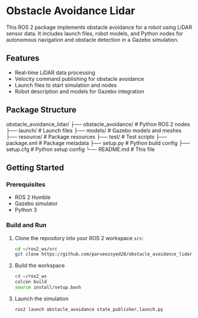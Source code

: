 # Obstacle Avoidance Lidar

This ROS 2 package implements obstacle avoidance for a robot using LiDAR sensor data. It includes launch files, robot models, and Python nodes for autonomous navigation and obstacle detection in a Gazebo simulation.

## Features

- Real-time LiDAR data processing
- Velocity command publishing for obstacle avoidance
- Launch files to start simulation and nodes
- Robot description and models for Gazebo integration

## Package Structure

obstacle_avoidance_lidar/
├── obstacle_avoidance/ # Python ROS 2 nodes
├── launch/ # Launch files
├── models/ # Gazebo models and meshes
├── resource/ # Package resources
├── test/ # Test scripts
├── package.xml # Package metadata
├── setup.py # Python build config
├── setup.cfg # Python setup config
└── README.md # This file


## Getting Started

### Prerequisites

- ROS 2 Humble
- Gazebo simulator
- Python 3

### Build and Run

1. Clone the repository into your ROS 2 workspace `src`:
    ```bash
   cd ~/ros2_ws/src
   git clone https://github.com/parveezsyed28/obstacle_avoidance_lidar.git
    ```   
   
2. Build the workspace
    ```bash
   cd ~/ros2_ws
   colcon build
   source install/setup.bash
    ```   

3. Launch the simulation
   ```bash
   ros2 launch obstacle_avoidance state_publisher.launch.py
   ```   

